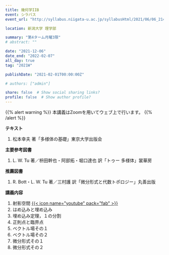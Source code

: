 ```yaml
---
title: 幾何学IIB
event: シラバス
event_url: "http://syllabus.niigata-u.ac.jp/syllabusHtml/2021/06/06_214S1542_ja_JP.html"

location: 新潟大学 理学部

summary: "第4ターム月曜3限"
# abstract: ""

date: "2021-12-06"
date_end: "2022-02-07"
all_day: true
tag: "2021W"

publishDate: "2021-02-01T00:00:00Z"

# authors: ["admin"]

share: false  # Show social sharing links?
profile: false  # Show author profile?
---
```

{{% alert warning %}}
本講義はZoomを用いてウェブ上で行います。
{{% /alert %}}

**テキスト**

1. 松本幸夫 著「多様体の基礎」東京大学出版会

**主要参考図書**

1. L. W. Tu 著／枡田幹也・阿部拓・堀口達也 訳「トゥー 多様体」裳華房

**推薦図書**

1. R. Bott・L. W. Tu 著／三村護 訳「微分形式と代数トポロジー」丸善出版

**講義内容**

1. 射影空間
	[{{< icon name="youtube" pack="fab" >}}](https://youtu.be/UmtXWuEhIGU)
2. はめ込みと埋め込み
3. 埋め込み定理，１の分割
4. 正則点と臨界点
5. ベクトル場その１
6. ベクトル場その２
7. 微分形式その１
8. 微分形式その２
